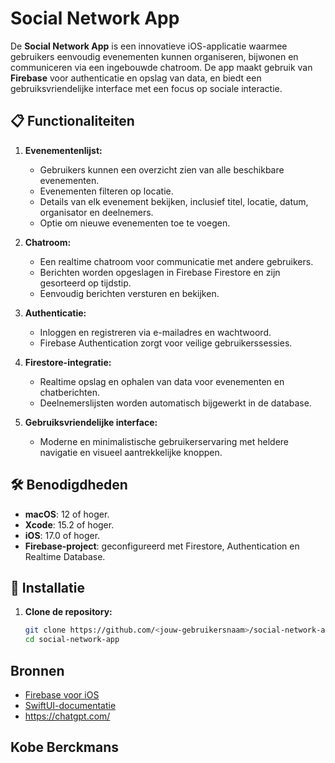 # Social Network App

De **Social Network App** is een innovatieve iOS-applicatie waarmee gebruikers eenvoudig evenementen kunnen organiseren, bijwonen en communiceren via een ingebouwde chatroom. De app maakt gebruik van **Firebase** voor authenticatie en opslag van data, en biedt een gebruiksvriendelijke interface met een focus op sociale interactie.

## 📋 Functionaliteiten

1. **Evenementenlijst:**
   - Gebruikers kunnen een overzicht zien van alle beschikbare evenementen.
   - Evenementen filteren op locatie.
   - Details van elk evenement bekijken, inclusief titel, locatie, datum, organisator en deelnemers.
   - Optie om nieuwe evenementen toe te voegen.

2. **Chatroom:**
   - Een realtime chatroom voor communicatie met andere gebruikers.
   - Berichten worden opgeslagen in Firebase Firestore en zijn gesorteerd op tijdstip.
   - Eenvoudig berichten versturen en bekijken.

3. **Authenticatie:**
   - Inloggen en registreren via e-mailadres en wachtwoord.
   - Firebase Authentication zorgt voor veilige gebruikerssessies.

4. **Firestore-integratie:**
   - Realtime opslag en ophalen van data voor evenementen en chatberichten.
   - Deelnemerslijsten worden automatisch bijgewerkt in de database.

5. **Gebruiksvriendelijke interface:**
   - Moderne en minimalistische gebruikerservaring met heldere navigatie en visueel aantrekkelijke knoppen.

## 🛠️ Benodigdheden

- **macOS**: 12 of hoger.
- **Xcode**: 15.2 of hoger.
- **iOS**: 17.0 of hoger.
- **Firebase-project**: geconfigureerd met Firestore, Authentication en Realtime Database.

## 🚀 Installatie

1. **Clone de repository:**
   ```bash
   git clone https://github.com/<jouw-gebruikersnaam>/social-network-app.git
   cd social-network-app

## Bronnen 

- [Firebase voor iOS](https://firebase.google.com/)
- [SwiftUI-documentatie](https://www.cometchat.com/tutorials/ios-chat-app-swift)
- https://chatgpt.com/

## Kobe Berckmans

